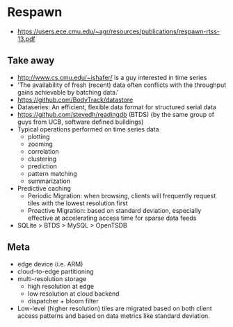 # Respawn

- https://users.ece.cmu.edu/~agr/resources/publications/respawn-rtss-13.pdf

## Take away

- http://www.cs.cmu.edu/~ishafer/ is a guy interested in time series
- 'The availability of fresh (recent) data often conflicts with the throughput gains achievable by batching data.'
- https://github.com/BodyTrack/datastore
- Dataseries: An efficient, flexible data format for structured serial data
- https://github.com/stevedh/readingdb (BTDS) (by the same group of guys from UCB, software defined buildings)
- Typical operations performed on time series data
  - plotting
  - zooming
  - correlation
  - clustering
  - prediction
  - pattern matching
  - summarization
- Predictive caching
  - Periodic Migration: when browsing, clients will frequently request tiles with the lowest resolution first
  - Proactive Migration: based on standard deviation, especially effective at accelerating access time for sparse data feeds
- SQLite > BTDS > MySQL > OpenTSDB

## Meta

- edge device (i.e. ARM)
- cloud-to-edge partitioning
- multi-resolution storage
  - high resolution at edge
  - low resolution at cloud backend
  - dispatcher + bloom filter
- Low-level (higher resolution) tiles are migrated based on both client access patterns and based on data metrics like standard deviation.
